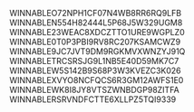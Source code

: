 WINNABLEO72NPH1CF07N4WB8RR6RQ9LFB
WINNABLEN554H82444L5P68J5W329UGM8
WINNABLE23WEAC8XDCZTTO1URE9WGPLZ0
WINNABLE0T0P3PBI9RV8RC207KSAMCWZ9
WINNABLE9JC7JVT9DM9RGKMVXWNZYJ91Q
WINNABLETRCSRSJG9L1NB5E40D59MK7C7
WINNABLEW5S142B9S68P3W3KVEZC3K026
WINNABLEXVYO8NCFQCS6R3GM12AWFS1E0
WINNABLEWK8I8JY8VTSZWNBDGP98ZITFA
WINNABLERSRVNDFCTTE6XLLPZ5TQI9339

